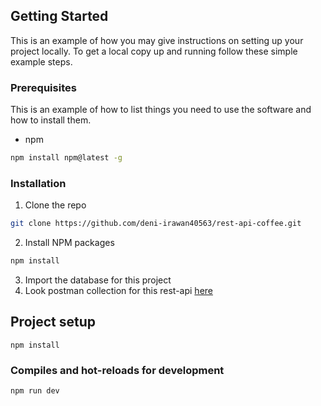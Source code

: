 ## Getting Started

This is an example of how you may give instructions on setting up your project locally.
To get a local copy up and running follow these simple example steps.

### Prerequisites

This is an example of how to list things you need to use the software and how to install them.
* npm
```sh
npm install npm@latest -g
```

### Installation

1. Clone the repo
```sh
git clone https://github.com/deni-irawan40563/rest-api-coffee.git
```
2. Install NPM packages
```sh
npm install
```
3. Import the database for this project
4. Look postman collection for this rest-api [here](https://documenter.getpostman.com/view/12255985/TVYDdeQ7)
## Project setup
```
npm install
```

### Compiles and hot-reloads for development
```
npm run dev
```
